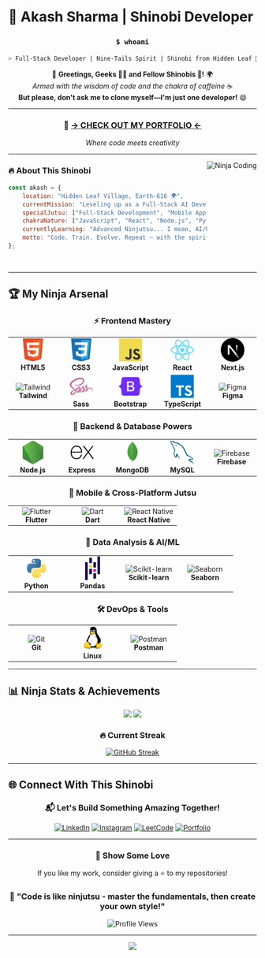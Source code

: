 # 🦊 Akash Sharma | Shinobi Developer

<div align="center">

### `$ whoami`

```bash
> Full-Stack Developer | Nine-Tails Spirit | Shinobi from Hidden Leaf 🌿
```

</div>

<div align="center">
  
🌟 **Greetings, Geeks 🧑‍💻 and Fellow Shinobis 🥷!** 🌍  
*Armed with the wisdom of code and the chakra of caffeine* ☕  
**But please, don't ask me to clone myself—I'm just one developer!** 😄

---

### 🎯 **[→ CHECK OUT MY PORTFOLIO ←](https://devakashsharma.netlify.app/)**

*Where code meets creativity*

---

</div>

<img align="right" height="50" src="https://i.imgflip.com/65efzo.gif" alt="Ninja Coding" />

### 🔥 **About This Shinobi**

```javascript
const akash = {
    location: "Hidden Leaf Village, Earth-616 🌍",
    currentMission: "Leveling up as a Full-Stack AI Developer 🚀",
    specialJutsu: ["Full-Stack Development", "Mobile Apps", "FastAPI Summoning", "AI Integrations"],
    chakraNature: ["JavaScript", "React", "Node.js", "Python", "FastAPI", "MongoDB"],
    currentlyLearning: "Advanced Ninjutsu... I mean, AI/ML & Intelligent Systems 🤖",
    motto: "Code. Train. Evolve. Repeat — with the spirit of the Nine-Tails! 🦊"
};
```

<br clear="right">

---

## 🏆 **My Ninja Arsenal**

<div align="center">

### ⚡ **Frontend Mastery**

<table>
<tr>
<td align="center" width="100">
<img src="https://raw.githubusercontent.com/devicons/devicon/master/icons/html5/html5-original.svg" width="48" height="48" alt="HTML5" />
<br><strong>HTML5</strong>
</td>
<td align="center" width="100">
<img src="https://raw.githubusercontent.com/devicons/devicon/master/icons/css3/css3-original.svg" width="48" height="48" alt="CSS3" />
<br><strong>CSS3</strong>
</td>
<td align="center" width="100">
<img src="https://raw.githubusercontent.com/devicons/devicon/master/icons/javascript/javascript-original.svg" width="48" height="48" alt="JavaScript" />
<br><strong>JavaScript</strong>
</td>
<td align="center" width="100">
<img src="https://raw.githubusercontent.com/devicons/devicon/master/icons/react/react-original.svg" width="48" height="48" alt="React" />
<br><strong>React</strong>
</td>
<td align="center" width="100">
<img src="https://raw.githubusercontent.com/devicons/devicon/master/icons/nextjs/nextjs-original.svg" width="48" height="48" alt="Next.js" />
<br><strong>Next.js</strong>
</td>
</tr>
<tr>
<td align="center" width="100">
<img src="https://www.vectorlogo.zone/logos/tailwindcss/tailwindcss-icon.svg" width="48" height="48" alt="Tailwind" />
<br><strong>Tailwind</strong>
</td>
<td align="center" width="100">
<img src="https://raw.githubusercontent.com/devicons/devicon/master/icons/sass/sass-original.svg" width="48" height="48" alt="Sass" />
<br><strong>Sass</strong>
</td>
<td align="center" width="100">
<img src="https://raw.githubusercontent.com/devicons/devicon/master/icons/bootstrap/bootstrap-plain.svg" width="48" height="48" alt="Bootstrap" />
<br><strong>Bootstrap</strong>
</td>
<td align="center" width="100">
<img src="https://raw.githubusercontent.com/devicons/devicon/master/icons/typescript/typescript-original.svg" width="48" height="48" alt="TypeScript" />
<br><strong>TypeScript</strong>
</td>
<td align="center" width="100">
<img src="https://www.vectorlogo.zone/logos/figma/figma-icon.svg" width="48" height="48" alt="Figma" />
<br><strong>Figma</strong>
</td>
</tr>
</table>

### 🔧 **Backend & Database Powers**

<table>
<tr>
<td align="center" width="100">
<img src="https://raw.githubusercontent.com/devicons/devicon/master/icons/nodejs/nodejs-original.svg" width="48" height="48" alt="Node.js" />
<br><strong>Node.js</strong>
</td>
<td align="center" width="100">
<img src="https://raw.githubusercontent.com/devicons/devicon/master/icons/express/express-original.svg" width="48" height="48" alt="Express" />
<br><strong>Express</strong>
</td>
<td align="center" width="100">
<img src="https://raw.githubusercontent.com/devicons/devicon/master/icons/mongodb/mongodb-original.svg" width="48" height="48" alt="MongoDB" />
<br><strong>MongoDB</strong>
</td>
<td align="center" width="100">
<img src="https://raw.githubusercontent.com/devicons/devicon/master/icons/mysql/mysql-original.svg" width="48" height="48" alt="MySQL" />
<br><strong>MySQL</strong>
</td>
<td align="center" width="100">
<img src="https://www.vectorlogo.zone/logos/firebase/firebase-icon.svg" width="48" height="48" alt="Firebase" />
<br><strong>Firebase</strong>
</td>
</tr>
</table>

### 📱 **Mobile & Cross-Platform Jutsu**

<table>
<tr>
<td align="center" width="100">
<img src="https://www.vectorlogo.zone/logos/flutterio/flutterio-icon.svg" width="48" height="48" alt="Flutter" />
<br><strong>Flutter</strong>
</td>
<td align="center" width="100">
<img src="https://www.vectorlogo.zone/logos/dartlang/dartlang-icon.svg" width="48" height="48" alt="Dart" />
<br><strong>Dart</strong>
</td>
<td align="center" width="100">
<img src="https://reactnative.dev/img/header_logo.svg" width="48" height="48" alt="React Native" />
<br><strong>React Native</strong>
</td>
</tr>
</table>

### 🧠 **Data Analysis & AI/ML**

<table>
<tr>
<td align="center" width="100">
<img src="https://raw.githubusercontent.com/devicons/devicon/master/icons/python/python-original.svg" width="48" height="48" alt="Python" />
<br><strong>Python</strong>
</td>
<td align="center" width="100">
<img src="https://raw.githubusercontent.com/devicons/devicon/2ae2a900d2f041da66e950e4d48052658d850630/icons/pandas/pandas-original.svg" width="48" height="48" alt="Pandas" />
<br><strong>Pandas</strong>
</td>
<td align="center" width="100">
<img src="https://upload.wikimedia.org/wikipedia/commons/0/05/Scikit_learn_logo_small.svg" width="48" height="48" alt="Scikit-learn" />
<br><strong>Scikit-learn</strong>
</td>
<td align="center" width="100">
<img src="https://seaborn.pydata.org/_images/logo-mark-lightbg.svg" width="48" height="48" alt="Seaborn" />
<br><strong>Seaborn</strong>
</td>
</tr>
</table>

### 🛠️ **DevOps & Tools**

<table>
<tr>
<td align="center" width="100">
<img src="https://www.vectorlogo.zone/logos/git-scm/git-scm-icon.svg" width="48" height="48" alt="Git" />
<br><strong>Git</strong>
</td>
<td align="center" width="100">
<img src="https://raw.githubusercontent.com/devicons/devicon/master/icons/linux/linux-original.svg" width="48" height="48" alt="Linux" />
<br><strong>Linux</strong>
</td>
<!-- <td align="center" width="100">
<img src="https://raw.githubusercontent.com/devicons/devicon/master/icons/docker/docker-original.svg" width="48" height="48" alt="Docker" />
<br><strong>Docker</strong>
</td> -->
<td align="center" width="100">
<img src="https://www.vectorlogo.zone/logos/getpostman/getpostman-icon.svg" width="48" height="48" alt="Postman" />
<br><strong>Postman</strong>
</td>
</tr>
</table>

</div>

<!-- --- -->

<!-- ## 🎯 **Featured Projects**

<div align="center">

### 🚀 **[Project Name 1]** • `Full-Stack Web App`
```
🔥 Tech Stack: React.js + Node.js + MongoDB + Express
✨ Features: Real-time chat, Authentication, Responsive Design
🎯 Status: Live & Deployed
```
**[Live Demo](link) • [Source Code](link)**

---

### 📱 **[Project Name 2]** • `Mobile Application`
```
🔥 Tech Stack: Flutter + Dart + Firebase
✨ Features: Cross-platform, Push notifications, Cloud sync
🎯 Status: Play Store Ready
```
**[Download App](link) • [Source Code](link)**

---

### 🧠 **[Project Name 3]** • `AI/ML Project`
```
🔥 Tech Stack: Python + Pandas + Scikit-learn
✨ Features: Data visualization, Predictive modeling
🎯 Status: Research Complete
```
**[View Analysis](link) • [Source Code](link)**

</div> -->

---

## 📊 **Ninja Stats & Achievements**

<div align="center">

<img height="180em" src="https://github-readme-stats.vercel.app/api?username=devakashsharma&show_icons=true&theme=tokyonight&include_all_commits=true&count_private=true"/>
<img height="180em" src="https://github-readme-stats.vercel.app/api/top-langs/?username=devakashsharma&layout=compact&langs_count=8&theme=tokyonight"/>

</div>

<div align="center">

### 🔥 **Current Streak**

[![GitHub Streak](https://github-readme-streak-stats.herokuapp.com/?user=devakashsharma&theme=tokyonight)](https://git.io/streak-stats)

<!-- ### 🏆 **GitHub Trophies**
[![trophy](https://github-profile-trophy.vercel.app/?username=devakashsharma&theme=tokyonight&row=1&column=6)](https://github.com/ryo-ma/github-profile-trophy) -->

</div>

---

## 🌐 **Connect With This Shinobi**

<div align="center">

### 📬 **Let's Build Something Amazing Together!**

[![LinkedIn](https://img.shields.io/badge/LinkedIn-0077B5?style=for-the-badge&logo=linkedin&logoColor=white)](https://linkedin.com/in/akash-sharma-1b7a73240/)
[![Instagram](https://img.shields.io/badge/Instagram-E4405F?style=for-the-badge&logo=instagram&logoColor=white)](https://instagram.com/justakash_02)
[![LeetCode](https://img.shields.io/badge/LeetCode-FFA116?style=for-the-badge&logo=LeetCode&logoColor=black)](https://www.leetcode.com/devakashsharma)
[![Portfolio](https://img.shields.io/badge/Portfolio-FF5722?style=for-the-badge&logo=todoist&logoColor=white)](https://devakashsharma.netlify.app/)

---

### 💝 **Show Some Love**

If you like my work, consider giving a ⭐ to my repositories!

</div>

<div align="center">

### 🦊 **"Code is like ninjutsu - master the fundamentals, then create your own style!"**

<img src="https://komarev.com/ghpvc/?username=devakashsharma&label=Profile%20views&color=ff6b35&style=for-the-badge" alt="Profile Views" />

</div>

---

<div align="center">
  <img src="https://capsule-render.vercel.app/api?type=waving&color=gradient&height=60&section=footer"/>
</div>
